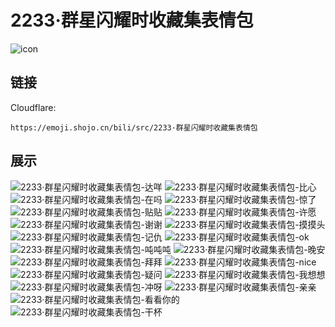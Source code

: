 # 2233·群星闪耀时收藏集表情包
![icon](https://emoji.shojo.cn/bili/src/2233·群星闪耀时收藏集表情包/icon.png)
## 链接
Cloudflare:
```
https://emoji.shojo.cn/bili/src/2233·群星闪耀时收藏集表情包
```
## 展示
![2233·群星闪耀时收藏集表情包-达咩](https://emoji.shojo.cn/bili/src/2233·群星闪耀时收藏集表情包/2233·群星闪耀时收藏集表情包-达咩.png)
![2233·群星闪耀时收藏集表情包-比心](https://emoji.shojo.cn/bili/src/2233·群星闪耀时收藏集表情包/2233·群星闪耀时收藏集表情包-比心.png)
![2233·群星闪耀时收藏集表情包-在吗](https://emoji.shojo.cn/bili/src/2233·群星闪耀时收藏集表情包/2233·群星闪耀时收藏集表情包-在吗.png)
![2233·群星闪耀时收藏集表情包-惊了](https://emoji.shojo.cn/bili/src/2233·群星闪耀时收藏集表情包/2233·群星闪耀时收藏集表情包-惊了.png)
![2233·群星闪耀时收藏集表情包-贴贴](https://emoji.shojo.cn/bili/src/2233·群星闪耀时收藏集表情包/2233·群星闪耀时收藏集表情包-贴贴.png)
![2233·群星闪耀时收藏集表情包-许愿](https://emoji.shojo.cn/bili/src/2233·群星闪耀时收藏集表情包/2233·群星闪耀时收藏集表情包-许愿.png)
![2233·群星闪耀时收藏集表情包-谢谢](https://emoji.shojo.cn/bili/src/2233·群星闪耀时收藏集表情包/2233·群星闪耀时收藏集表情包-谢谢.png)
![2233·群星闪耀时收藏集表情包-摸摸头](https://emoji.shojo.cn/bili/src/2233·群星闪耀时收藏集表情包/2233·群星闪耀时收藏集表情包-摸摸头.png)
![2233·群星闪耀时收藏集表情包-记仇](https://emoji.shojo.cn/bili/src/2233·群星闪耀时收藏集表情包/2233·群星闪耀时收藏集表情包-记仇.png)
![2233·群星闪耀时收藏集表情包-ok](https://emoji.shojo.cn/bili/src/2233·群星闪耀时收藏集表情包/2233·群星闪耀时收藏集表情包-ok.png)
![2233·群星闪耀时收藏集表情包-吨吨吨](https://emoji.shojo.cn/bili/src/2233·群星闪耀时收藏集表情包/2233·群星闪耀时收藏集表情包-吨吨吨.png)
![2233·群星闪耀时收藏集表情包-晚安](https://emoji.shojo.cn/bili/src/2233·群星闪耀时收藏集表情包/2233·群星闪耀时收藏集表情包-晚安.png)
![2233·群星闪耀时收藏集表情包-拜拜](https://emoji.shojo.cn/bili/src/2233·群星闪耀时收藏集表情包/2233·群星闪耀时收藏集表情包-拜拜.png)
![2233·群星闪耀时收藏集表情包-nice](https://emoji.shojo.cn/bili/src/2233·群星闪耀时收藏集表情包/2233·群星闪耀时收藏集表情包-nice.png)
![2233·群星闪耀时收藏集表情包-疑问](https://emoji.shojo.cn/bili/src/2233·群星闪耀时收藏集表情包/2233·群星闪耀时收藏集表情包-疑问.png)
![2233·群星闪耀时收藏集表情包-我想想](https://emoji.shojo.cn/bili/src/2233·群星闪耀时收藏集表情包/2233·群星闪耀时收藏集表情包-我想想.png)
![2233·群星闪耀时收藏集表情包-冲呀](https://emoji.shojo.cn/bili/src/2233·群星闪耀时收藏集表情包/2233·群星闪耀时收藏集表情包-冲呀.png)
![2233·群星闪耀时收藏集表情包-亲亲](https://emoji.shojo.cn/bili/src/2233·群星闪耀时收藏集表情包/2233·群星闪耀时收藏集表情包-亲亲.png)
![2233·群星闪耀时收藏集表情包-看看你的](https://emoji.shojo.cn/bili/src/2233·群星闪耀时收藏集表情包/2233·群星闪耀时收藏集表情包-看看你的.png)
![2233·群星闪耀时收藏集表情包-干杯](https://emoji.shojo.cn/bili/src/2233·群星闪耀时收藏集表情包/2233·群星闪耀时收藏集表情包-干杯.png)
